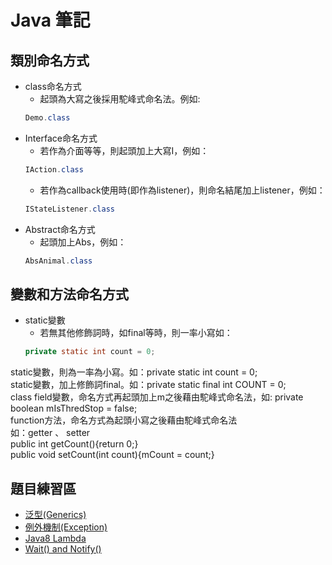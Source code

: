 ﻿# Java 筆記

## 類別命名方式
- class命名方式
    - 起頭為大寫之後採用駝峰式命名法。例如:
    ```java 
    Demo.class
    ```
- Interface命名方式
    - 若作為介面等等，則起頭加上大寫I，例如：
    ```java 
    IAction.class
    ```
    - 若作為callback使用時(即作為listener)，則命名結尾加上listener，例如：
    ```java 
    IStateListener.class
    ```    
- Abstract命名方式
    - 起頭加上Abs，例如：
    ```java 
    AbsAnimal.class
    ```        

## 變數和方法命名方式
- static變數
    - 若無其他修飾詞時，如final等時，則一率小寫如：
    ```java 
    private static int count = 0;
    ```
static變數，則為一率為小寫。如：private static int count = 0;<br>
static變數，加上修飾詞final。如：private static final int COUNT = 0;<br>
class field變數，命名方式再起頭加上m之後藉由駝峰式命名法，如: private boolean mIsThredStop = false;<br>
function方法，命名方式為起頭小寫之後藉由駝峰式命名法<br>
如：getter 、 setter<br>
public int getCount(){return 0;}<br>
public void setCount(int count){mCount = count;}<br>


## 題目練習區
- [泛型(Generics)](https://github.com/changemyminds/Java-Notes/tree/master/Generics)
- [例外機制(Exception)](https://github.com/changemyminds/Java-Notes/tree/master/Exception)
- [Java8 Lambda](https://github.com/changemyminds/Java-Notes/tree/master/Lambda)
- [Wait() and Notify()](https://github.com/changemyminds/Java-Notes/tree/master/WaitAndNotify)
